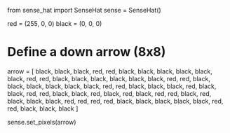 from sense_hat import SenseHat
sense = SenseHat()

red = (255, 0, 0)
black = (0, 0, 0)

# Define a down arrow (8x8)
arrow = [
    black, black, black, red,   red,   black, black, black,
    black, black, black, red,   red,   black, black, black,
    black, black, black, red,   red,   black, black, black,
    black, black, black, red,   red,   black, black, black,
    red,   black, black, red,   red,   black, black, red,
    black, red,   black, red,   red,   black, red,   black,
    black, black, red,   red,   red,   red,   black, black,
    black, black, black, red,   red,   black, black, black
]

sense.set_pixels(arrow)
